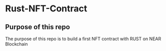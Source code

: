 # Rust-NFT-Contract

## Purpose of this repo

The purpose of this repo is to build a first NFT contract with RUST on NEAR Blockchain